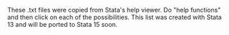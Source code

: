 These .txt files were copied from Stata's help viewer. Do "help functions" and then click on each of the possibilities. This list was created with Stata 13 and will be ported to Stata 15 soon.

